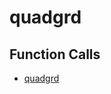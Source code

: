 # quadgrd

## Function Calls
- [quadgrd](CSD/kCSD/ica/kCsd1D_ICA/STICA_CONJ_GRAD/TEST_CONJ_GRAD/quadgrd.md)
